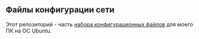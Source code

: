 ## Файлы конфигурации сети

Этот репозиторий - часть
[набора конфигурационных файлов](https://github.com/svrvt/re_inst) для моего ПК на ОС Ubuntu.

